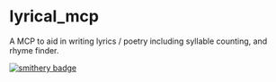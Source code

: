 # lyrical_mcp
A MCP to aid in writing lyrics / poetry including syllable counting, and rhyme finder.


[![smithery badge](https://smithery.ai/badge/@ForceConstant/lyrical_mcp)](https://smithery.ai/server/@ForceConstant/lyrical_mcp)

